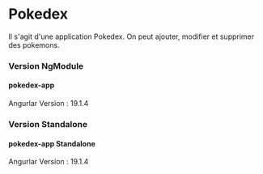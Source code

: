 # Pokedex
Il s'agit d'une application Pokedex. 
On peut ajouter, modifier et supprimer des pokemons.

### Version NgModule
#### pokedex-app
Angurlar Version : 19.1.4


### Version Standalone
#### pokedex-app Standalone
Angurlar Version : 19.1.4
